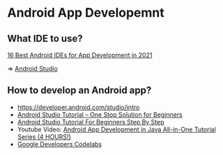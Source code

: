 # Android App Developemnt

## What IDE to use?

[16 Best Android IDEs for App Development in 2021](https://selectedfirms.co/blog/best-android-ides-for-app-development)

=> [Android Studio](https://developer.android.com/studio)

## How to develop an Android app?

* <https://developer.android.com/studio/intro>
* [Android Studio Tutorial – One Stop Solution for Beginners](https://www.edureka.co/blog/android-studio-tutorial/)
* [Android Studio Tutorial For Beginners Step By Step](https://abhiandroid.com/androidstudio/)
* Youtube Video: [Android App Development in Java All-in-One Tutorial Series (4 HOURS!)](https://www.youtube.com/watch?v=tZvjSl9dswg)
* [Google Developers Codelabs](https://codelabs.developers.google.com/?cat=android)
